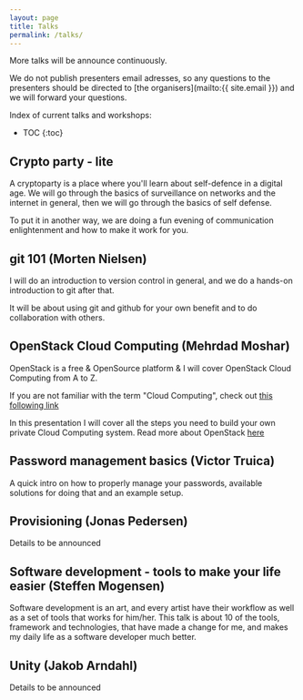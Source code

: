 ```yaml
---
layout: page
title: Talks
permalink: /talks/
---
```



More talks will be announce continuously.

We do not publish presenters email adresses, so any questions to the presenters should be directed to [the organisers](mailto:{{ site.email }}) and we will forward your questions.

Index of current talks and workshops:

* TOC
{:toc}


Crypto party - lite
------------------------

A cryptoparty is a place where you'll learn about self-defence in a digital age. We will go through the basics of surveillance on networks and the internet in general, then we will go through the basics of self defense.

To put it in another way, we are doing a fun evening of communication enlightenment and how to make it work for you.



git 101 (Morten Nielsen)
------------------------

I will do an introduction to version control in general, and we do a hands-on introduction to git after that.

It will be about using git and github for your own benefit and to do collaboration with others.


OpenStack Cloud Computing (Mehrdad Moshar)
-------------------------------------------

OpenStack is a free & OpenSource platform & I will cover OpenStack Cloud Computing from A to Z.

If you are not familiar with the term "Cloud Computing", check out [this following link](http://www.pcmag.com/article2/0,2817,2372163,00.asp)

In this presentation I will cover all the steps you need to build your own private Cloud Computing system.
Read more about OpenStack [here](https://www.openstack.org/software/)


Password management basics (Victor Truica)
---------------------------------------------

A quick intro on how to properly manage your passwords, available solutions for doing that and an example setup.


Provisioning (Jonas Pedersen)
-------------------------------

Details to be announced


Software development - tools to make your life easier (Steffen Mogensen)
-------------------------------------------------------

Software development is an art, and every artist have their workflow as well as a set of tools that works for him/her. 
This talk is about 10 of the tools, framework and technologies, that have made a change for me, and makes my daily life as a software developer much better.


Unity (Jakob Arndahl)
------------------------

Details to be announced




